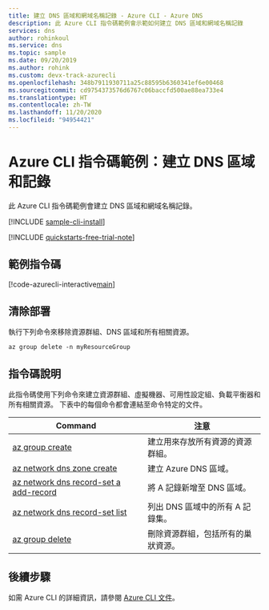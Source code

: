 ```yaml
---
title: 建立 DNS 區域和網域名稱記錄 - Azure CLI - Azure DNS
description: 此 Azure CLI 指令碼範例會示範如何建立 DNS 區域和網域名稱記錄
services: dns
author: rohinkoul
ms.service: dns
ms.topic: sample
ms.date: 09/20/2019
ms.author: rohink
ms.custom: devx-track-azurecli
ms.openlocfilehash: 348b7911930711a25c88595b6360341ef6e00468
ms.sourcegitcommit: cd9754373576d6767c06baccfd500ae88ea733e4
ms.translationtype: HT
ms.contentlocale: zh-TW
ms.lasthandoff: 11/20/2020
ms.locfileid: "94954421"
---
```

# <a name="azure-cli-script-example-create-a-dns-zone-and-record"></a>Azure CLI 指令碼範例：建立 DNS 區域和記錄

此 Azure CLI 指令碼範例會建立 DNS 區域和網域名稱記錄。 

[!INCLUDE [sample-cli-install](../../../includes/sample-cli-install.md)]

[!INCLUDE [quickstarts-free-trial-note](../../../includes/quickstarts-free-trial-note.md)]

## <a name="sample-script"></a>範例指令碼

[!code-azurecli-interactive[main](../../../cli_scripts/dns/create-dns-zone-and-record/create-dns-zone-and-record.sh "Create DNS zone and record")]

## <a name="clean-up-deployment"></a>清除部署 

執行下列命令來移除資源群組、DNS 區域和所有相關資源。

```azurecli
az group delete -n myResourceGroup
```

## <a name="script-explanation"></a>指令碼說明

此指令碼使用下列命令來建立資源群組、虛擬機器、可用性設定組、負載平衡器和所有相關資源。 下表中的每個命令都會連結至命令特定的文件。

| Command | 注意 |
|---|---|
| [az group create](/cli/azure/group#az-group-create) | 建立用來存放所有資源的資源群組。 |
| [az network dns zone create](/cli/azure/network/dns/zone#az-network-dns-zone-create) | 建立 Azure DNS 區域。 |
| [az network dns record-set a add-record](/cli/azure/network/dns/record-set) | 將 A  記錄新增至 DNS 區域。 |
| [az network dns record-set list](/cli/azure/network/dns/record-set) | 列出 DNS 區域中的所有 A  記錄集。 |
| [az group delete](/cli/azure/vm/extension#az-vm-extension-set) | 刪除資源群組，包括所有的巢狀資源。 |

## <a name="next-steps"></a>後續步驟

如需 Azure CLI 的詳細資訊，請參閱 [Azure CLI 文件](/cli/azure)。